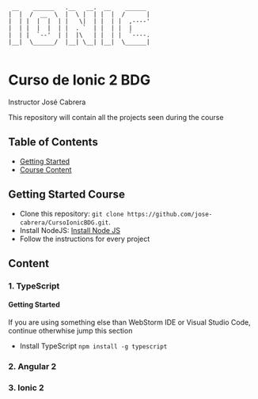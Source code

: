 ```
 __    ______   .__   __.  __    ______ 
|  |  /  __  \  |  \ |  | |  |  /      |
|  | |  |  |  | |   \|  | |  | |  ,----'
|  | |  |  |  | |  . `  | |  | |  |     
|  | |  `--'  | |  |\   | |  | |  `----.
|__|  \______/  |__| \__| |__|  \______|
                                        
```                                       
# Curso de Ionic 2 BDG

Instructor José Cabrera

This repository will contain all the projects seen during the course

## Table of Contents
 - [Getting Started](#getting-started-course)
 - [Course Content](#content)
 
## Getting Started Course
* Clone this repository: `git clone https://github.com/jose-cabrera/CursoIonicBDG.git`.
* Install NodeJS: [Install Node JS](#https://nodejs.org/en/)
* Follow the instructions for every project

## Content


### 1. TypeScript

#### Getting Started 
If you are using something else than WebStorm IDE or Visual Studio Code, continue otherwhise jump this section
* Install TypeScript `npm install -g typescript`

### 2. Angular 2

### 3. Ionic 2

